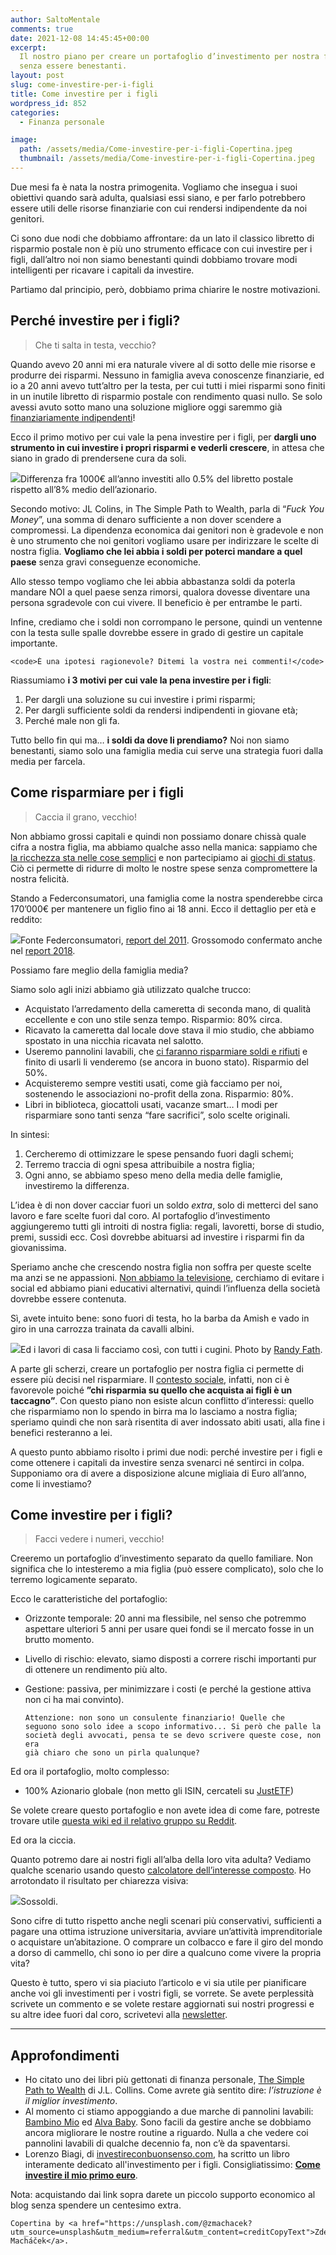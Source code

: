 ```yaml
---
author: SaltoMentale
comments: true
date: 2021-12-08 14:45:45+00:00
excerpt:
  Il nostro piano per creare un portafoglio d’investimento per nostra figlia,
  senza essere benestanti.
layout: post
slug: come-investire-per-i-figli
title: Come investire per i figli
wordpress_id: 852
categories:
  - Finanza personale

image:
  path: /assets/media/Come-investire-per-i-figli-Copertina.jpeg
  thumbnail: /assets/media/Come-investire-per-i-figli-Copertina.jpeg
---
```


Due mesi fa è nata la nostra primogenita. Vogliamo che insegua i suoi obiettivi quando sarà adulta, qualsiasi essi siano, e per farlo potrebbero essere utili delle risorse finanziarie con cui rendersi indipendente da noi genitori.

Ci sono due nodi che dobbiamo affrontare: da un lato il classico libretto di risparmio postale non è più uno strumento efficace con cui investire per i figli, dall’altro noi non siamo benestanti quindi dobbiamo trovare modi intelligenti per ricavare i capitali da investire.

Partiamo dal principio, però, dobbiamo prima chiarire le nostre motivazioni.

## Perché investire per i figli?

> Che ti salta in testa, vecchio?


Quando avevo 20 anni mi era naturale vivere al di sotto delle mie risorse e produrre dei risparmi. Nessuno in famiglia aveva conoscenze finanziarie, ed io a 20 anni avevo tutt’altro per la testa, per cui tutti i miei risparmi sono finiti in un inutile libretto di risparmio postale con rendimento quasi nullo. Se solo avessi avuto sotto mano una soluzione migliore oggi saremmo già [finanziariamente indipendenti](/indipendenza-finanziaria/)!

Ecco il primo motivo per cui vale la pena investire per i figli, per **dargli uno strumento in cui investire i propri risparmi e vederli crescere**, in attesa che siano in grado di prendersene cura da soli.

![](/assets/media/unknown.png)Differenza fra 1000€ all’anno investiti allo 0.5% del libretto postale rispetto all’8% medio dell’azionario.

Secondo motivo: JL Colins, in The Simple Path to Wealth, parla di “_Fuck You Money_”, una somma di denaro sufficiente a non dover scendere a compromessi. La dipendenza economica dai genitori non è gradevole e non è uno strumento che noi genitori vogliamo usare per indirizzare le scelte di nostra figlia. **Vogliamo che lei abbia i soldi per poterci mandare a quel paese** senza gravi conseguenze economiche.

Allo stesso tempo vogliamo che lei abbia abbastanza soldi da poterla mandare NOI a quel paese senza rimorsi, qualora dovesse diventare una persona sgradevole con cui vivere. Il beneficio è per entrambe le parti.

Infine, crediamo che i soldi non corrompano le persone, quindi un ventenne con la testa sulle spalle dovrebbe essere in grado di gestire un capitale importante.

    <code>È una ipotesi ragionevole? Ditemi la vostra nei commenti!</code>

Riassumiamo **i 3 motivi per cui vale la pena investire per i figli**:

1. Per dargli una soluzione su cui investire i primi risparmi;
2. Per dargli sufficiente soldi da rendersi indipendenti in giovane età;
3. Perché male non gli fa.

Tutto bello fin qui ma… **i soldi da dove li prendiamo?** Noi non siamo benestanti, siamo solo una famiglia media cui serve una strategia fuori dalla media per farcela.

## Come risparmiare per i figli

> Caccia il grano, vecchio!


Non abbiamo grossi capitali e quindi non possiamo donare chissà quale cifra a nostra figlia, ma abbiamo qualche asso nella manica: sappiamo che [la ricchezza sta nelle cose semplici](/ricchi-sfondati/) e non partecipiamo ai [giochi di status](/il-costo-dello-status/). Ciò ci permette di ridurre di molto le nostre spese senza compromettere la nostra felicità.

Stando a Federconsumatori, una famiglia come la nostra spenderebbe circa 170’000€ per mantenere un figlio fino ai 18 anni. Ecco il dettaglio per età e reddito:

![](/assets/media/F8B8C8F1-6887-4E43-BE0F-F9044EF86127.png)Fonte Federconsumatori, [report del 2011](https://www.federconsumatori.it/news/foto/I%20costi%20per%20crescere%20un%20figlio.pdf). Grossomodo confermato anche nel [report 2018](https://www.federconsumatori.it/news/foto/Spesa%20per%20crescere%20un%20figlio%20fino%20a%2018%20anni%202019.pdf).

Possiamo fare meglio della famiglia media?

Siamo solo agli inizi abbiamo già utilizzato qualche trucco:

- Acquistato l’arredamento della cameretta di seconda mano, di qualità eccellente e con uno stile senza tempo. Risparmio: 80% circa.
- Ricavato la cameretta dal locale dove stava il mio studio, che abbiamo spostato in una nicchia ricavata nel salotto.
- Useremo pannolini lavabili, che [ci faranno risparmiare soldi e rifiuti](https://www.lettoquotidiano.it/2021/11/24/pannolino-lavabile-risparmia-2000-euro-utilizzandolo-al-posto-dellusa-e-getta/) e finito di usarli li venderemo (se ancora in buono stato). Risparmio del 50%.
- Acquisteremo sempre vestiti usati, come già facciamo per noi, sostenendo le associazioni no-profit della zona. Risparmio: 80%.
- Libri in biblioteca, giocattoli usati, vacanze smart… I modi per risparmiare sono tanti senza “fare sacrifici”, solo scelte originali.

In sintesi:

1. Cercheremo di ottimizzare le spese pensando fuori dagli schemi;
2. Terremo traccia di ogni spesa attribuibile a nostra figlia;
3. Ogni anno, se abbiamo speso meno della media delle famiglie, investiremo la differenza.

L’idea è di non dover cacciar fuori un soldo _extra_, solo di metterci del sano lavoro e fare scelte fuori dal coro. Al portafoglio d’investimento aggiungeremo tutti gli introiti di nostra figlia: regali, lavoretti, borse di studio, premi, sussidi ecc. Così dovrebbe abituarsi ad investire i risparmi fin da giovanissima.

Speriamo anche che crescendo nostra figlia non soffra per queste scelte ma anzi se ne appassioni. [Non abbiamo la televisione](/televisione-quanto-costa-davvero/), cerchiamo di evitare i social ed abbiamo piani educativi alternativi, quindi l’influenza della società dovrebbe essere contenuta.

Sì, avete intuito bene: sono fuori di testa, ho la barba da Amish e vado in giro in una carrozza trainata da cavalli albini.

![](/assets/media/randy-fath-u1rq-htexOY-unsplash.jpeg)Ed i lavori di casa li facciamo così, con tutti i cugini. Photo by [Randy Fath](https://unsplash.com/@randyfath?utm_source=unsplash&utm_medium=referral&utm_content=creditCopyText).

A parte gli scherzi, creare un portafoglio per nostra figlia ci permette di essere più decisi nel risparmiare. Il [contesto sociale](/il-giusto-lo-sbagliato-ed-il-contesto-sociale/), infatti, non ci è favorevole poiché **”chi risparmia su quello che acquista ai figli è un taccagno”**. Con questo piano non esiste alcun conflitto d’interessi: quello che risparmiamo non lo spendo in birra ma lo lasciamo a nostra figlia; speriamo quindi che non sarà risentita di aver indossato abiti usati, alla fine i benefici resteranno a lei.

A questo punto abbiamo risolto i primi due nodi: perché investire per i figli e come ottenere i capitali da investire senza svenarci né sentirci in colpa. Supponiamo ora di avere a disposizione alcune migliaia di Euro all’anno, come li investiamo?

## Come investire per i figli?

> Facci vedere i numeri, vecchio!


Creeremo un portafoglio d’investimento separato da quello familiare. Non significa che lo intesteremo a mia figlia (può essere complicato), solo che lo terremo logicamente separato.

Ecco le caratteristiche del portafoglio:

- Orizzonte temporale: 20 anni ma flessibile, nel senso che potremmo aspettare ulteriori 5 anni per usare quei fondi se il mercato fosse in un brutto momento.
- Livello di rischio: elevato, siamo disposti a correre rischi importanti pur di ottenere un rendimento più alto.
- Gestione: passiva, per minimizzare i costi (e perché la gestione attiva non ci ha mai convinto).

  <code>Attenzione: non sono un consulente finanziario! Quelle che seguono sono solo idee a scopo informativo... Si però che palle la società degli avvocati, pensa te se devo scrivere queste cose, non era già chiaro che sono un pirla qualunque?</code>

Ed ora il portafoglio, molto complesso:

- 100% Azionario globale (non metto gli ISIN, cercateli su [JustETF](https://www.justetf.com/it/find-etf.html))

Se volete creare questo portafoglio e non avete idea di come fare, potreste trovare utile [questa wiki ed il relativo gruppo su Reddit](https://www.reddit.com/r/ItaliaPersonalFinance/wiki/index).

Ed ora la ciccia.

Quanto potremo dare ai nostri figli all’alba della loro vita adulta? Vediamo qualche scenario usando questo [calcolatore dell’interesse composto](https://www.bankeronwheels.com/compound-interest-calculator/). Ho arrotondato il risultato per chiarezza visiva:

![](/assets/media/0A9ADFB5-DCA5-433C-B1BA-91A2088CD79F.png)Sossoldi.

Sono cifre di tutto rispetto anche negli scenari più conservativi, sufficienti a pagare una ottima istruzione universitaria, avviare un’attività imprenditoriale o acquistare un’abitazione. O comprare un colbacco e fare il giro del mondo a dorso di cammello, chi sono io per dire a qualcuno come vivere la propria vita?

Questo è tutto, spero vi sia piaciuto l’articolo e vi sia utile per pianificare anche voi gli investimenti per i vostri figli, se vorrete. Se avete perplessità scrivete un commento e se volete restare aggiornati sui nostri progressi e su altre idee fuori dal coro, scrivetevi alla [newsletter](/newsletter/).

---

## Approfondimenti

- Ho citato uno dei libri più gettonati di finanza personale, [The Simple Path to Wealth](https://amzn.to/3rNNPer) di J.L. Collins. Come avrete già sentito dire: _l’istruzione è il miglior investimento_.
- Al momento ci stiamo appoggiando a due marche di pannolini lavabili: [Bambino Mio](https://amzn.to/3dieMye) ed [Alva Baby](https://amzn.to/2ZQiSui). Sono facili da gestire anche se dobbiamo ancora migliorare le nostre routine a riguardo. Nulla a che vedere coi pannolini lavabili di qualche decennio fa, non c’è da spaventarsi.
- Lorenzo Biagi, di [investireconbuonsenso.com](https://investireconbuonsenso.com/), ha scritto un libro interamente dedicato all'investimento per i figli. Consigliatissimo: [**Come investire il mio primo euro**](https://amzn.to/3YpxUk6).

Nota: acquistando dai link sopra darete un piccolo supporto economico al blog senza spendere un centesimo extra.

    Copertina by <a href="https://unsplash.com/@zmachacek?utm_source=unsplash&utm_medium=referral&utm_content=creditCopyText">Zdeněk Macháček</a>.
